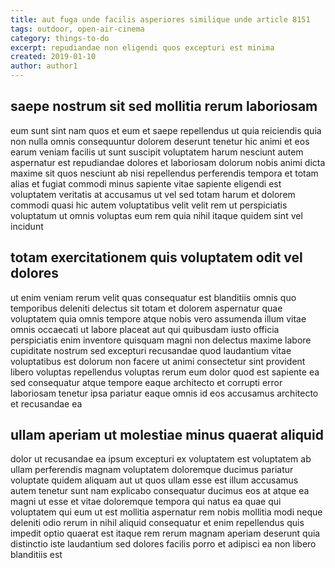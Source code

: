 ```yaml
---
title: aut fuga unde facilis asperiores similique unde article 8151
tags: outdoor, open-air-cinema
category: things-to-do
excerpt: repudiandae non eligendi quos excepturi est minima
created: 2019-01-10
author: author1
---
```


## saepe nostrum sit sed mollitia rerum laboriosam

eum sunt sint nam quos et eum et saepe repellendus ut quia reiciendis quia non nulla omnis consequuntur dolorem deserunt tenetur hic animi et eos earum veniam facilis ut sunt suscipit voluptatem harum nesciunt autem aspernatur est repudiandae dolores et laboriosam dolorum nobis animi dicta maxime sit quos nesciunt ab nisi repellendus perferendis tempora et totam alias et fugiat commodi minus sapiente vitae sapiente eligendi est voluptatem veritatis at accusamus ut vel sed totam harum et dolorem commodi quasi hic autem voluptatibus velit velit rem ut perspiciatis voluptatum ut omnis voluptas eum rem quia nihil itaque quidem sint vel incidunt

## totam exercitationem quis voluptatem odit vel dolores

ut enim veniam rerum velit quas consequatur est blanditiis omnis quo temporibus deleniti delectus sit totam et dolorem aspernatur quae voluptatem quia omnis tempore atque nobis vero assumenda illum vitae omnis occaecati ut labore placeat aut qui quibusdam iusto officia perspiciatis enim inventore quisquam magni non delectus maxime labore cupiditate nostrum sed excepturi recusandae quod laudantium vitae voluptatibus est dolorum non facere ut animi consectetur sint provident libero voluptas repellendus voluptas rerum eum dolor quod est sapiente ea sed consequatur atque tempore eaque architecto et corrupti error laboriosam tenetur ipsa pariatur eaque omnis id eos accusamus architecto et recusandae ea

## ullam aperiam ut molestiae minus quaerat aliquid

dolor ut recusandae ea ipsum excepturi ex voluptatem est voluptatem ab ullam perferendis magnam voluptatem doloremque ducimus pariatur voluptate quidem aliquam aut ut quos ullam esse est illum accusamus autem tenetur sunt nam explicabo consequatur ducimus eos at atque ea magni ut esse et vitae doloremque tempora qui natus ea quae qui voluptatem qui eum ut est mollitia aspernatur rem nobis mollitia modi neque deleniti odio rerum in nihil aliquid consequatur et enim repellendus quis impedit optio quaerat est itaque rem rerum magnam aperiam deserunt quia distinctio iste laudantium sed dolores facilis porro et adipisci ea non libero blanditiis est
